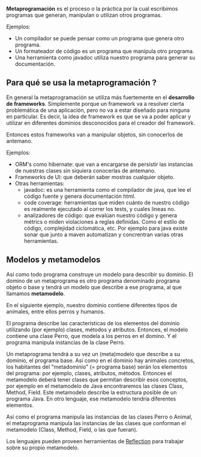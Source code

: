 **Metaprogramación** es el proceso o la práctica por la cual escribimos programas que generan, manipulan o utilizan otros programas.

Ejemplos:

-   Un compilador se puede pensar como un programa que genera otro programa.
-   Un formateador de código es un programa que manipula otro programa.
-   Una herramienta como javadoc utiliza nuestro programa para generar su documentación.

Para qué se usa la metaprogramación ?
-------------------------------------

En general la metaprogramación se utiliza más fuertemente en el **desarrollo de frameworks**. Simplemente porque un framework va a resolver cierta problemática de una aplicación, pero no va a estar diseñado para ninguna en particular. Es decir, la idea de framework es que se va a poder aplicar y utilizar en diferentes dominios desconocidos para el creador del framework.

Entonces estos frameworks van a manipular objetos, sin conocerlos de antemano.

Ejemplos:

-   ORM's como hibernate: que van a encargarse de persistir las instancias de nuestras clases sin siquiera conocerlas de antemano.
-   Frameworks de UI: que deberán saber mostras cualquier objeto.
-   Otras herramientas:
    -   javadoc: es una herramienta como el compilador de java, que lee el código fuente y genera documentación html.
    -   code coverage: herramientas que miden cuánto de nuestro código es realmente ejecutado al correr los tests, y cuales lineas no.
    -   analizadores de código: que evalúan nuestro código y genera métrics o miden violaciones a reglas definidas. Como el estilo de código, complejidad ciclomática, etc. Por ejemplo para java existe sonar que junto a maven automatizan y concrentran varias otras herramientas.

Modelos y metamodelos
---------------------

Así como todo programa construye un modelo para describir su dominio. El domino de un metaprograma es otro programa denominado programa objeto o base y tendrá un modelo que describe a ese programa, al que llamamos **metamodelo**.

En el siguiente ejemplo, nuestro dominio contiene diferentes tipos de animales, entre ellos perros y humanos.

El programa describe las características de los elementos del dominio utilizando (por ejemplo) clases, métodos y atributos. Entonces, el modelo contiene una clase Perro, que modela a los perros en el domino. Y el programa manipula instancias de la clase Perro.

Un metaprograma tendrá a su vez un (meta)modelo que describe a su dominio, el programa base. Así como en el dominio hay animales concretos, los habitantes del "metadominio" (= programa base) serán los elementos del programa: por ejemplo, clases, atributos, métodos. Entonces el metamodelo deberá tener clases que permitan describir esos conceptos, por ejemplo en el metamodelo de Java encontraremos las clases Class, Method, Field. Este metamodelo describe la estructura posible de un programa Java. En otro lenguaje, ese metamodelo tendría diferentes elementos.

Así como el programa manipula las instancias de las clases Perro o Animal, el metaprograma manipula las instancias de las clases que conforman el metamodelo (Class, Method, Field, o las que fueran).

Los lenguajes pueden proveen herramientas de [Reflection](reflection.html) para trabajar sobre su propio metamodelo.
